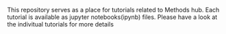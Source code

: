 This repository serves as a place for tutorials related to Methods hub. Each tutorial is available as jupyter notebooks(ipynb) files. Please have a look at the indivitual tutorials for more details
